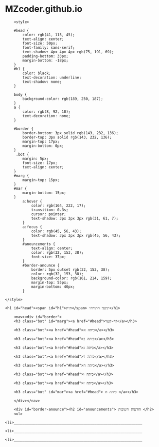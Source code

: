 # MZcoder.github.io
<html lang="en">
    <head>
        <meta charset="utf-8">
        <title>nitzaneihatorah.co.il</title>
    </head>
    <body>
    
        <style>

        #head {
            color: rgb(41, 115, 45);
            text-align: center;
            font-size: 50px;
            font-family: sans-serif;
            text-shadow: 4px 4px 4px rgb(75, 191, 69);
            padding-bottom: 33px;
            margin-bottom: -18px;
        }
        #h1 {
            color: black;
            text-decoration: underline;
            text-shadow: none;
        }
        
        body {
            background-color: rgb(189, 250, 187);
        }
        a {
            color: rgb(8, 92, 10);
            text-decoration: none;
        }
        
        #border {
            border-bottom: 3px solid rgb(143, 232, 136);
            border-top: 3px solid rgb(143, 232, 136);
            margin-top: 17px;
            margin-bottom: 0px;
        }
         .bot {
            margin: 5px;
            font-size: 17px;
            text-align: center;
        }
        #marg {
            margin-top: 15px;
        }
        #mar {
            margin-bottom: 15px;
        }
            a:hover { 
                color: rgb(164, 222, 17);
                transition: 0.3s;
                cursor: pointer;
                text-shadow: 3px 3px 3px rgb(31, 61, 7);
            }  
            a:focus {
                color: rgb(45, 56, 43);
                text-shadow: 3px 3px 3px rgb(45, 56, 43);
            }
            #anouncements {
                text-align: center;
                color: rgb(32, 153, 38);
                font-size: 37px;
            }
            #border-anounce {
                border: 5px outset rgb(32, 153, 38);
                color: rgb(32, 153, 38);
                background-color: rgb(161, 214, 159);
                margin-top: 55px;
                margin-bottom: 40px;
            }
            
    </style>
    
    <h1 id="head"><span id="h1">ת״ת</span> ״ניצני התורה״</h1>
    
        <nav><div id="border">
        <h3 class="bot" id="marg"><a href="#head">דף-קשר</a></h3>
        
        <h3 class="bot"><a href="#head">כיתה א</a></h3>
        
        <h3 class="bot"><a href="#head">כיתה ב</a></h3>
        
        <h3 class="bot"><a href="#head">כיתה ג</a></h3>
        
        <h3 class="bot"><a href="#head">כיתה ד</a></h3>
        
        <h3 class="bot"><a href="#head">כיתה ה</a></h3>
        
        <h3 class="bot"><a href="#head">כיתה ו</a></h3>
        
        <h3 class="bot"><a href="#head">כיתה ז</a></h3>
        
        <h3 class="bot" id="mar"><a href="#head"> כיתה ח </a></h3>
            
        </div></nav>
        
        <div id="border-anounce"><h2 id="anouncements">︎ הודעות חשובות ︎</h2>
        <ul>
            <li>___________________________________________________________
            <li>___________________________________________________________
            <li>___________________________________________________________
